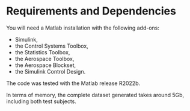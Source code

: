 # Requirements and Dependencies

You will need a Matlab installation with the following add-ons:

 * Simulink,
 * the Control Systems Toolbox,
 * the Statistics Toolbox,
 * the Aerospace Toolbox,
 * the Aerospace Blockset,
 * the Simulink Control Design.

The code was tested with the Matlab release R2022b.

In terms of memory, the complete dataset generated takes around 5Gb, including both test subjects.
